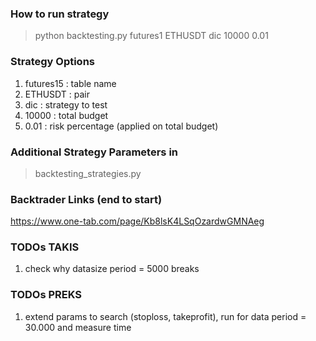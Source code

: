 ### How to run strategy
> python backtesting.py futures1 ETHUSDT dic 10000 0.01

### Strategy Options
1. futures15 : table name
2. ETHUSDT : pair
3. dic : strategy to test
4. 10000 : total budget
5. 0.01 : risk percentage (applied on total budget)

### Additional Strategy Parameters in 
> backtesting_strategies.py

### Backtrader Links (end to start)
https://www.one-tab.com/page/Kb8lsK4LSqOzardwGMNAeg

### TODOs TAKIS
1. check why datasize period = 5000 breaks
### TODOs PREKS
1. extend params to search (stoploss, takeprofit), run for data period = 30.000 and measure time